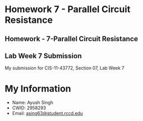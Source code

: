 # Homework 7 - Parallel Circuit Resistance

## Homework - 7-Parallel Circuit Resistance
## Lab Week 7 Submission
My submission for CIS-11-43772, Section 07, Lab Week 7

# My Information
* Name: Ayush Singh
* CWID: 2958293
* Email: asing63@student.rccd.edu
